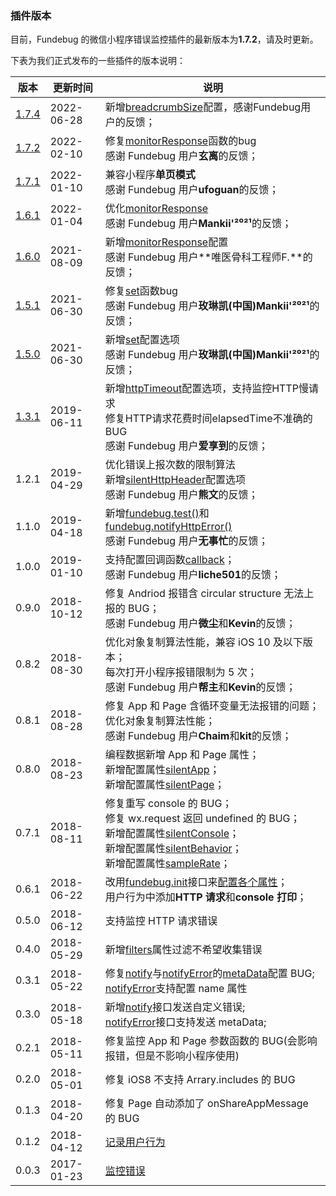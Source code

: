 ### 插件版本

目前，Fundebug 的微信小程序错误监控插件的最新版本为**1.7.2**，请及时更新。

下表为我们正式发布的一些插件的版本说明：

| 版本                                                    | 更新时间   | 说明                                                                                                                                                                                                                                                                |
| ------------------------------------------------------- | ---------- | ------------------------------------------------------------------------------------------------------------------------------------------------------------------------------------------------------------------------------------------------------------------- |
| [1.7.4](https://wxjs.fundebug.cn/fundebug.1.7.4.min.js) | 2022-06-28 | 新增[breadcrumbSize](./customize/breadcrumbsize.md)配置，感谢Fundebug用户的反馈；                                                                                                   
| [1.7.2](https://wxjs.fundebug.cn/fundebug.1.7.2.min.js) | 2022-02-10 | 修复[monitorResponse](./customize/monitorResponse.md)函数的bug <br> 感谢 Fundebug 用户**玄离**的反馈；                                                                                                   
| [1.7.1](https://wxjs.fundebug.cn/fundebug.1.7.1.min.js) | 2022-01-10 | 兼容小程序**单页模式** <br> 感谢 Fundebug 用户**ufoguan**的反馈；                                                                                                   |
| [1.6.1](https://wxjs.fundebug.cn/fundebug.1.6.1.min.js) | 2022-01-04 | 优化[monitorResponse](./customize/monitorResponse.md) <br> 感谢 Fundebug 用户**Mankii'²⁰²¹**的反馈；                                                                                                   |
| [1.6.0](https://wxjs.fundebug.cn/fundebug.1.6.0.min.js) | 2021-08-09 | 新增[monitorResponse](./customize/monitorResponse.md)配置 <br> 感谢 Fundebug 用户**唯医骨科工程师F.**的反馈；                                                                                                   |
| [1.5.1](https://wxjs.fundebug.cn/fundebug.1.5.1.min.js) | 2021-06-30 | 修复[set](./api/set.md)函数bug <br> 感谢 Fundebug 用户**玫琳凯(中国)Mankii'²⁰²¹**的反馈；                                                                                                   |
| [1.5.0](https://wxjs.fundebug.cn/fundebug.1.5.0.min.js) | 2021-06-30 | 新增[set](./api/set.md)配置选项 <br> 感谢 Fundebug 用户**玫琳凯(中国)Mankii'²⁰²¹**的反馈；                                                                                                   |
| [1.3.1](https://wxjs.fundebug.cn/fundebug.1.3.1.min.js) | 2019-06-11 | 新增[httpTimeout](./customize/httptimeout.md)配置选项，支持监控HTTP慢请求 <br>修复HTTP请求花费时间elapsedTime不准确的BUG<br> 感谢 Fundebug 用户**爱享到**的反馈；                                                                                                   |
| 1.2.1                                                   | 2019-04-29 | 优化错误上报次数的限制算法<br>新增[silentHttpHeader](./customize/silenthttpheader.md)配置选项 <br>感谢 Fundebug 用户**熊文**的反馈；                                                                                                                                |
| 1.1.0                                                   | 2019-04-18 | 新增[fundebug.test()](./api/test.md)和[fundebug.notifyHttpError()](./api/notifyhttperror.md) <br>感谢 Fundebug 用户**无事忙**的反馈；                                                                                                                               |
| 1.0.0                                                   | 2019-01-10 | 支持配置回调函数[callback](./customize/callback.md)；<br>感谢 Fundebug 用户**liche501**的反馈；                                                                                                                                                                     |
| 0.9.0                                                   | 2018-10-12 | 修复 Andriod 报错含 circular structure 无法上报的 BUG；<br>感谢 Fundebug 用户**微尘**和**Kevin**的反馈；                                                                                                                                                            |
| 0.8.2                                                   | 2018-08-30 | 优化对象复制算法性能，兼容 iOS 10 及以下版本；<br> 每次打开小程序报错限制为 5 次；<br>感谢 Fundebug 用户**帮主**和**Kevin**的反馈；                                                                                                                                 |
| 0.8.1                                                   | 2018-08-28 | 修复 App 和 Page 含循环变量无法报错的问题；<br> 优化对象复制算法性能；<br> 感谢 Fundebug 用户**Chaim**和**kit**的反馈；                                                                                                                                             |
| 0.8.0                                                   | 2018-08-23 | 编程数据新增 App 和 Page 属性；<br>新增配置属性[silentApp](./customize/silentapp.md)；<br>新增配置属性[silentPage](./customize/silentpage.md)；                                                                                                                     |
| 0.7.1                                                   | 2018-08-11 | 修复重写 console 的 BUG；<br>修复 wx.request 返回 undefined 的 BUG；<br>新增配置属性[silentConsole](./customize/silentconsole.md)；<br> 新增配置属性[silentBehavior](./customize/silentbehavior.md)；<br> 新增配置属性[sampleRate](./customize/samplerate.md)；<br> |
| 0.6.1                                                   | 2018-06-22 | 改用[fundebug.init](./api/init.md)接口来[配置各个属性](./customize/index.md)；<br> 用户行为中添加**HTTP 请求**和**console 打印**；                                                                                                                                  |
| 0.5.0                                                   | 2018-06-12 | 支持监控 HTTP 请求错误                                                                                                                                                                                                                                              |
| 0.4.0                                                   | 2018-05-29 | 新增[filters](./customize/filters.md)属性过滤不希望收集错误                                                                                                                                                                                                         |
| 0.3.1                                                   | 2018-05-22 | 修复[notify](./api/notify.md)与[notifyError](./api/notifyerror.md)的[metaData](./customize/metadata.md)配置 BUG; [notifyError](./api/notifyerror.md)支持配置 name 属性                                                                                              |
| 0.3.0                                                   | 2018-05-18 | 新增[notify](./api/notify.md)接口发送自定义错误; <br> [notifyError](./api/notifyerror.md)接口支持发送 metaData;                                                                                                                                                     |
| 0.2.1                                                   | 2018-05-11 | 修复监控 App 和 Page 参数函数的 BUG(会影响报错，但是不影响小程序使用)                                                                                                                                                                                               |
| 0.2.0                                                   | 2018-05-01 | 修复 iOS8 不支持 Arrary.includes 的 BUG                                                                                                                                                                                                                             |
| 0.1.3                                                   | 2018-04-20 | 修复 Page 自动添加了 onShareAppMessage 的 BUG                                                                                                                                                                                                                       |
| 0.1.2                                                   | 2018-04-12 | [记录用户行为](https://blog.fundebug.com/2018/04/10/fundebug-wxjs-0.1.0/)                                                                                                                                                                                           |
| 0.0.3                                                   | 2017-01-23 | [监控错误](https://blog.fundebug.com/2017/01/23/fundebug-support-wxjs/)                                                                                                                                                                                             |
